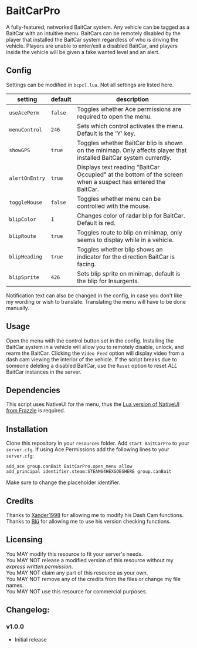 # BaitCarPro

A fully-featured, networked BaitCar system. Any vehicle can be tagged as a BaitCar with an intuitive menu. BaitCars can be remotely disabled by the player that installed the BaitCar system regardless of who is driving the vehicle. Players are unable to enter/exit a disabled BaitCar, and players inside the vehicle will be given a fake wanted level and an alert.
   
## Config

Settings can be modified in `bcpcl.lua`. Not all settings are listed here.

|setting|default|description|
| --- | --- | --- |
|`useAcePerm`|`false`|Toggles whether Ace permissions are required to open the menu.|
|`menuControl`|`246`|Sets which control activates the menu. Default is the 'Y' key.|
|`showGPS`|`true`|Toggles whether BaitCar blip is shown on the minimap. Only affects player that installed BaitCar system currently.|
|`alertOnEntry`|`true`|Displays text reading "BaitCar Occupied" at the bottom of the screen when a suspect has entered the BaitCar.|
|`toggleMouse`|`false`|Toggles whether menu can be controlled with the mouse.|
|`blipColor`|`1`|Changes color of radar blip for BaitCar. Default is red.|
|`blipRoute`|`true`|Toggles route to blip on minimap, only seems to display while in a vehicle.|
|`blipHeading`|`true`|Toggles whether blip shows an indicator for the direction BaitCar is facing.|
|`blipSprite`|`426`|Sets blip sprite on minimap, default is the blip for Insurgents.|

Notification text can also be changed in the config, in case you don't like my wording or wish to translate. Translating the menu will have to be done manually.

## Usage

Open the menu with the control button set in the config. Installing the BaitCar system in a vehicle will allow you to remotely disable, unlock, and rearm the BaitCar. Clicking the `Video Feed` option will display video from a dash cam viewing the interior of the vehicle. If the script breaks due to someone deleting a disabled BaitCar, use the `Reset` option to reset *ALL* BaitCar instances in the server.

## Dependencies
This script uses NativeUI for the menu, thus the [Lua version of NativeUI from FrazzIe](https://github.com/FrazzIe/NativeUILua) is required.

## Installation
Clone this repository in your `resources` folder.
Add `start BaitCarPro` to your `server.cfg`.
If using Ace Permissions add the following lines to your `server.cfg`:

`add_ace group.canBait BaitCarPro.open_menu allow`  
`add_principal identifier.steam:STEAM64HEXGOESHERE group.canBait`

Make sure to change the placeholder identifier.


## Credits

Thanks to [Xander1998](https://github.com/xander1998) for allowing me to modify his Dash Cam functions.  
Thanks to [Blü](https://github.com/bluethefurry) for allowing me to use his version checking functions.  

## Licensing

You MAY modify this resource to fit your server's needs.  
You MAY NOT release a modified version of this resource without my *express written permission*.  
You MAY NOT claim any part of this resource as your own.  
You MAY NOT remove any of the credits from the files or change my file names.  
You MAY NOT use this resource for commercial purposes.  

## Changelog:

### v1.0.0

* Initial release

